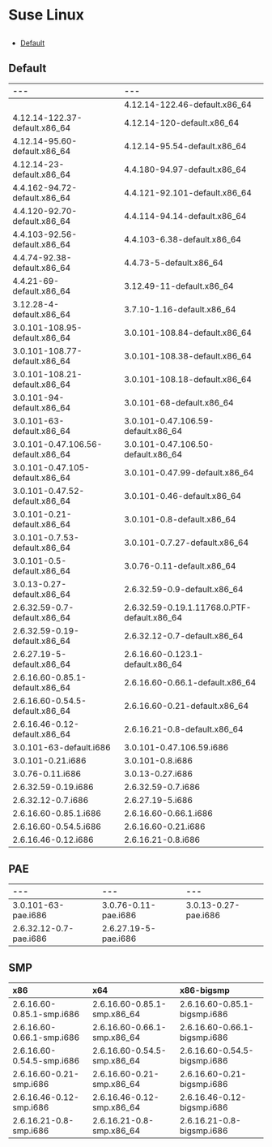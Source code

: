 # Suse Linux

## 

* [Default](suse.md#default)

## Default

| --- | --- |
| :--- | :--- |
|  | 4.12.14-122.46-default.x86\_64 |
| 4.12.14-122.37-default.x86\_64 | 4.12.14-120-default.x86\_64 |
| 4.12.14-95.60-default.x86\_64 | 4.12.14-95.54-default.x86\_64 |
| 4.12.14-23-default.x86\_64 | 4.4.180-94.97-default.x86\_64 |
| 4.4.162-94.72-default.x86\_64 | 4.4.121-92.101-default.x86\_64 |
| 4.4.120-92.70-default.x86\_64 | 4.4.114-94.14-default.x86\_64 |
| 4.4.103-92.56-default.x86\_64 | 4.4.103-6.38-default.x86\_64 |
| 4.4.74-92.38-default.x86\_64 | 4.4.73-5-default.x86\_64 |
| 4.4.21-69-default.x86\_64 | 3.12.49-11-default.x86\_64 |
| 3.12.28-4-default.x86\_64 | 3.7.10-1.16-default.x86\_64 |
| 3.0.101-108.95-default.x86\_64 | 3.0.101-108.84-default.x86\_64 |
| 3.0.101-108.77-default.x86\_64 | 3.0.101-108.38-default.x86\_64 |
| 3.0.101-108.21-default.x86\_64 | 3.0.101-108.18-default.x86\_64 |
| 3.0.101-94-default.x86\_64 | 3.0.101-68-default.x86\_64 |
| 3.0.101-63-default.x86\_64 | 3.0.101-0.47.106.59-default.x86\_64 |
| 3.0.101-0.47.106.56-default.x86\_64 | 3.0.101-0.47.106.50-default.x86\_64 |
| 3.0.101-0.47.105-default.x86\_64 | 3.0.101-0.47.99-default.x86\_64 |
| 3.0.101-0.47.52-default.x86\_64 | 3.0.101-0.46-default.x86\_64 |
| 3.0.101-0.21-default.x86\_64 | 3.0.101-0.8-default.x86\_64 |
| 3.0.101-0.7.53-default.x86\_64 | 3.0.101-0.7.27-default.x86\_64 |
| 3.0.101-0.5-default.x86\_64 | 3.0.76-0.11-default.x86\_64 |
| 3.0.13-0.27-default.x86\_64 | 2.6.32.59-0.9-default.x86\_64 |
| 2.6.32.59-0.7-default.x86\_64 | 2.6.32.59-0.19.1.11768.0.PTF-default.x86\_64 |
| 2.6.32.59-0.19-default.x86\_64 | 2.6.32.12-0.7-default.x86\_64 |
| 2.6.27.19-5-default.x86\_64 | 2.6.16.60-0.123.1-default.x86\_64 |
| 2.6.16.60-0.85.1-default.x86\_64 | 2.6.16.60-0.66.1-default.x86\_64 |
| 2.6.16.60-0.54.5-default.x86\_64 | 2.6.16.60-0.21-default.x86\_64 |
| 2.6.16.46-0.12-default.x86\_64 | 2.6.16.21-0.8-default.x86\_64 |
| 3.0.101-63-default.i686 | 3.0.101-0.47.106.59.i686 |
| 3.0.101-0.21.i686 | 3.0.101-0.8.i686 |
| 3.0.76-0.11.i686 | 3.0.13-0.27.i686 |
| 2.6.32.59-0.19.i686 | 2.6.32.59-0.7.i686 |
| 2.6.32.12-0.7.i686 | 2.6.27.19-5.i686 |
| 2.6.16.60-0.85.1.i686 | 2.6.16.60-0.66.1.i686 |
| 2.6.16.60-0.54.5.i686 | 2.6.16.60-0.21.i686 |
| 2.6.16.46-0.12.i686 | 2.6.16.21-0.8.i686 |

## PAE

| --- | --- | --- |
| :--- | :--- | :--- |
| 3.0.101-63-pae.i686 | 3.0.76-0.11-pae.i686 | 3.0.13-0.27-pae.i686 |
| 2.6.32.12-0.7-pae.i686 | 2.6.27.19-5-pae.i686 |  |

## SMP

| **x86** | **x64** | **x86-bigsmp** |
| :--- | :--- | :--- |
| 2.6.16.60-0.85.1-smp.i686 | 2.6.16.60-0.85.1-smp.x86\_64 | 2.6.16.60-0.85.1-bigsmp.i686 |
| 2.6.16.60-0.66.1-smp.i686 | 2.6.16.60-0.66.1-smp.x86\_64 | 2.6.16.60-0.66.1-bigsmp.i686 |
| 2.6.16.60-0.54.5-smp.i686 | 2.6.16.60-0.54.5-smp.x86\_64 | 2.6.16.60-0.54.5-bigsmp.i686 |
| 2.6.16.60-0.21-smp.i686 | 2.6.16.60-0.21-smp.x86\_64 | 2.6.16.60-0.21-bigsmp.i686 |
| 2.6.16.46-0.12-smp.i686 | 2.6.16.46-0.12-smp.x86\_64 | 2.6.16.46-0.12-bigsmp.i686 |
| 2.6.16.21-0.8-smp.i686 | 2.6.16.21-0.8-smp.x86\_64 | 2.6.16.21-0.8-bigsmp.i686 |

